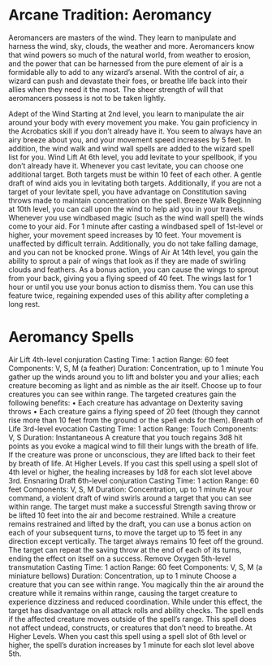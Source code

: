 # Arcane Tradition: Aeromancy
Aeromancers are masters of the wind. They learn to
manipulate and harness the wind, sky, clouds, the
weather and more. Aeromancers know that wind
powers so much of the natural world, from weather
to erosion, and the power that can be harnessed from
the pure element of air is a formidable ally to add to
any wizard’s arsenal. With the control of air, a wizard
can push and devastate their foes, or breathe life back
into their allies when they need it the most. The sheer
strength of will that aeromancers possess is not to be
taken lightly.

Adept of the Wind
Starting at 2nd level, you learn to manipulate the air
around your body with every movement you make.
You gain proficiency in the Acrobatics skill if you don’t
already have it. You seem to always have an airy breeze
about you, and your movement speed increases by 5
feet.
In addition, the wind walk and wind wall spells are added
to the wizard spell list for you.
Wind Lift
At 6th level, you add levitate to your spellbook, if you
don’t already have it. Whenever you cast levitate, you
can choose one additional target. Both targets must be
within 10 feet of each other. A gentle draft of wind aids
you in levitating both targets. Additionally, if you are
not a target of your levitate spell, you have advantage
on Constitution saving throws made to maintain
concentration on the spell.
Breeze Walk
Beginning at 10th level, you can call upon the wind to
help aid you in your travels. Whenever you use windbased
magic (such as the wind wall spell) the winds
come to your aid. For 1 minute after casting a windbased
spell of 1st-level or higher, your movement speed
increases by 10 feet. Your movement is unaffected by
difficult terrain. Additionally, you do not take falling
damage, and you can not be knocked prone.
Wings of Air
At 14th level, you gain the ability to sprout a pair of
wings that look as if they are made of swirling clouds
and feathers. As a bonus action, you can cause the
wings to sprout from your back, giving you a flying
speed of 40 feet. The wings last for 1 hour or until you
use your bonus action to dismiss them.
You can use this feature twice, regaining expended
uses of this ability after completing a long rest.

# Aeromancy Spells
Air Lift
4th-level conjuration
Casting Time: 1 action
Range: 60 feet
Components: V, S, M (a feather)
Duration: Concentration, up to 1 minute
You gather up the winds around you to lift and bolster
you and your allies; each creature becoming as light and
as nimble as the air itself. Choose up to four creatures
you can see within range. The targeted creatures gain
the following benefits:
• Each creature has advantage on Dexterity saving
throws
• Each creature gains a flying speed of 20 feet (though
they cannot rise more than 10 feet from the ground
or the spell ends for them).
Breath of Life
3rd-level evocation
Casting Time: 1 action
Range: Touch
Components: V, S
Duration: Instantaneous
A creature that you touch regains 3d8 hit points as you
evoke a magical wind to fill their lungs with the breath
of life. If the creature was prone or unconscious, they
are lifted back to their feet by breath of life.
At Higher Levels. If you cast this spell using a spell
slot of 4th level or higher, the healing increases by 1d8
for each slot level above 3rd.
Ensnaring Draft
6th-level conjuration
Casting Time: 1 action
Range: 60 feet
Components: V, S, M
Duration: Concentration, up to 1 minute
At your command, a violent draft of wind swirls around
a target that you can see within range. The target must
make a successful Strength saving throw or be lifted 10
feet into the air and become restrained. While a creature
remains restrained and lifted by the draft, you can use a
bonus action on each of your subsequent turns, to move
the target up to 15 feet in any direction except vertically.
The target always remains 10 feet off the ground. The
target can repeat the saving throw at the end of each of
its turns, ending the effect on itself on a success.
Remove Oxygen
5th-level transmutation
Casting Time: 1 action
Range: 60 feet
Components: V, S, M (a miniature bellows)
Duration: Concentration, up to 1 minute
Choose a creature that you can see within range.
You magically thin the air around the creature while
it remains within range, causing the target creature
to experience dizziness and reduced coordination.
While under this effect, the target has disadvantage
on all attack rolls and ability checks. The spell ends
if the affected creature moves outside of the spell’s
range. This spell does not affect undead, constructs, or
creatures that don’t need to breathe.
At Higher Levels. When you cast this spell using a
spell slot of 6th level or higher, the spell’s duration
increases by 1 minute for each slot level above 5th.